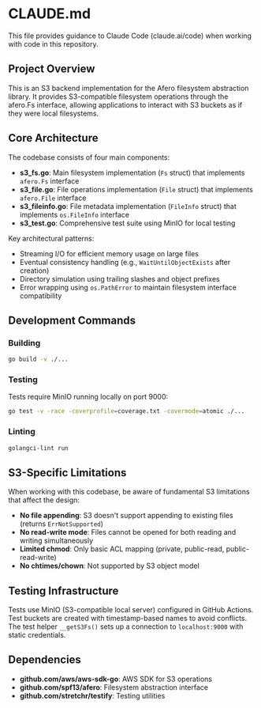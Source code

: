 # CLAUDE.md

This file provides guidance to Claude Code (claude.ai/code) when working with code in this repository.

## Project Overview

This is an S3 backend implementation for the Afero filesystem abstraction library. It provides S3-compatible filesystem operations through the afero.Fs interface, allowing applications to interact with S3 buckets as if they were local filesystems.

## Core Architecture

The codebase consists of four main components:

- **s3_fs.go**: Main filesystem implementation (`Fs` struct) that implements `afero.Fs` interface
- **s3_file.go**: File operations implementation (`File` struct) that implements `afero.File` interface  
- **s3_fileinfo.go**: File metadata implementation (`FileInfo` struct) that implements `os.FileInfo` interface
- **s3_test.go**: Comprehensive test suite using MinIO for local testing

Key architectural patterns:
- Streaming I/O for efficient memory usage on large files
- Eventual consistency handling (e.g., `WaitUntilObjectExists` after creation)
- Directory simulation using trailing slashes and object prefixes
- Error wrapping using `os.PathError` to maintain filesystem interface compatibility

## Development Commands

### Building
```bash
go build -v ./...
```

### Testing
Tests require MinIO running locally on port 9000:
```bash
go test -v -race -coverprofile=coverage.txt -covermode=atomic ./...
```

### Linting
```bash
golangci-lint run
```

## S3-Specific Limitations

When working with this codebase, be aware of fundamental S3 limitations that affect the design:

- **No file appending**: S3 doesn't support appending to existing files (returns `ErrNotSupported`)
- **No read-write mode**: Files cannot be opened for both reading and writing simultaneously
- **Limited chmod**: Only basic ACL mapping (private, public-read, public-read-write)
- **No chtimes/chown**: Not supported by S3 object model

## Testing Infrastructure

Tests use MinIO (S3-compatible local server) configured in GitHub Actions. Test buckets are created with timestamp-based names to avoid conflicts. The test helper `__getS3Fs()` sets up a connection to `localhost:9000` with static credentials.

## Dependencies

- **github.com/aws/aws-sdk-go**: AWS SDK for S3 operations
- **github.com/spf13/afero**: Filesystem abstraction interface
- **github.com/stretchr/testify**: Testing utilities